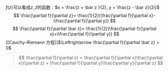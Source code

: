 $f(z)$可以看成$z,\bar z$的函数：$x = \frac{z + \bar z }{2}, y = \frac{z - \bar z}{2i}$
$$
\frac{\partial  f}{\partial z}= \frac{1}{2}(\frac{\partial f}{\partial x}-i\frac{\partial f}{\partial y})
$$
$$
\frac{\partial  f}{\partial \bar z}= \frac{1}{2}(\frac{\partial f}{\partial x}+i\frac{\partial f}{\partial y})
$$
[[Cauchy–Riemann 方程]]$\Leftrightarrow \frac{\partial f}{\partial \bar z} = 0$
>$$
	\frac{\partial f}{\partial z} = \frac{\partial f}{\partial x}\frac{\partial x}{\partial z} + \frac{\partial f}{\partial y}\frac{\partial y}{\partial z}
 $$
